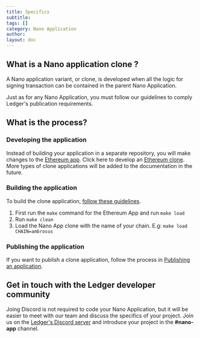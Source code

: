 ```yaml
---
title: Specifics
subtitle:
tags: []
category: Nano Application
author:
layout: doc
---
```



## What is a Nano application clone ?

A Nano application variant, or clone, is developed when all the logic for signing transaction can be contained in the parent Nano Application.

Just as for any Nano Application, you must follow our guidelines to comply Ledger's publication requirements.

## What is the process?

### Developing the application

Instead of building your application in a separate repository, you will make changes to the [Ethereum app](https://github.com/LedgerHQ/app-ethereum).
Click here to develop an [Ethereum clone](../eth-clones). More types of clone applications will be added to the documentation in the future.

### Building the application

To build the clone application, [follow these guidelines](../build).
1. First run the `make` command for the Ethereum App and run `make load`
2. Run `make clean`
2. Load the Nano App clone with the name of your chain. E.g: `make load CHAIN=ambrosus`

### Publishing the application

If you want to publish a clone application, follow the process in [Publishing an application](../publish-introduction).

## Get in touch with the Ledger developer community

Joing Discord is not required to code your Nano Application, but it will be easier to meet with our team and discuss the specifics of your project. Join us on the [Ledger's Discord server](https://developers.ledger.com/discord-pro) and introduce your project in the **#nano-app** channel.
